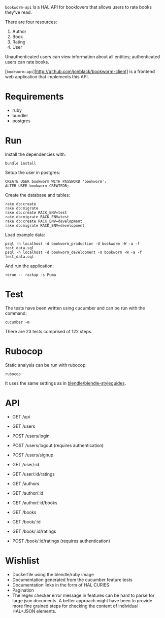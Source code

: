 `bookworm-api` is a HAL API for booklovers that allows users to rate
books they've read.

There are four resources:

1. Author
2. Book
3. Rating
4. User

Unauthenticated users can view information about all entities; authenticated
users can rate books.

[`bookworm-api`][http://github.com/jonblack/bookworm-client] is a frontend
web application that implements this API.

# Requirements

* ruby
* bundler
* postgres

# Run

Install the dependencies with:

    bundle install

Setup the user in postgres:

    CREATE USER bookworm WITH PASSWORD 'bookworm';
    ALTER USER bookworm CREATEDB;

Create the database and tables:

    rake db:create
    rake db:migrate
    rake db:create RACK_ENV=test
    rake db:migrate RACK_ENV=test
    rake db:create RACK_ENV=development
    rake db:migrate RACK_ENV=development

Load example data:

    psql -h localhost -d bookworm_production -U bookworm -W -a -f test_data.sql
    psql -h localhost -d bookworm_development -U bookworm -W -a -f test_data.sql

And run the application:

    rerun -- rackup -s Puma

# Test

The tests have been written using cucumber and can be run with the command:

    cucumber -m

There are 23 tests comprised of 122 steps.

# Rubocop

Static analysis can be run with rubocop:

    rubocop

It uses the same settings as in
[blendle/blendle-styleguides](https://github.com/blendle/blendle-styleguides).

# API

* GET /api

* GET /users
* POST /users/login
* POST /users/logout (requires authentication)
* POST /users/signup
* GET /user/:id
* GET /user/:id/ratings

* GET /authors
* GET /author/:id
* GET /author/:id/books

* GET /books
* GET /book/:id
* GET /book/:id/ratings
* POST /book/:id/ratings (requires authentication)

# Wishlist

* Dockerfile using the blendle/ruby image
* Documentation generated from the cucumber feature tests
* Documentation links in the form of HAL CURIES
* Pagination
* The regex checker error message in features can be hard to parse for large
  json documents. A better approach might have been to provide more fine
  grained steps for checking the content of individual HAL+JSON elements.
